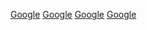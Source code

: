 <a></a>
[Google](https://www.google.com/)
[Google](https://www.google.com/)
[Google](https://github.com/atk92/my-repository/blob/main/index.html)
[Google](https://github.com/atk92/my-repository/blob/main/index.html)
